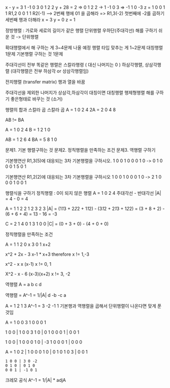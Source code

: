 x - y      = 3      1 -1 0 3        0  1 2 2
    y + 28 = 2 =>   0  1 2 2   ->   1 -1 0 3 =>     -1 1 0 -3
        z  = 1      0  0 1 1  R1,2  0  0 1 1 R2(-1) --> 2번째 행에 01 을 곱해라 => R1,3(-2) 첫번째에 -2를 곱하기 세번째 행과 더해라
x = 3
y = 0
z = 1

정방행렬 : 가로와 세로의 길이가 같은 행렬
단위행렬 우하단(주대각선)
해를 구하기 쉬운 것 -> 단위행렬

확대행렬에서 해 구하는 게 3~4문제 나올 예정
행렬 타입 맞추는 게 1~2문제
대칭행렬 1문제
기본행렬 구하는 것 1문제

주대각선이 전부 똑같은 행렬은 스칼라행령 ( 대신 나머지는 0 )
하삼각행렬, 상삼각행렬 (대각행렬은 전부 하삼각 or 상삼각행렬임)

전치행렬 (transfer matrix)
행과 열을 바꿈

주대각선을 제외한 나머지가 상삼각,하삼각이 대칭이면 대칭행렬
행제형행렬 해를 구하기 좋은형태로 바꾸는 것 (소거)

행렬의 합과  스칼라 곱
스칼라 곱
A = 1 0
    2 4
2A = 2 0
     4 8

AB != BA

A = 1 0
    2 4
B = 1 2
    1 0

AB = 1 2
     6 4
BA = 5 8
     1 0

문제1. 기본 행렬구하는 것
문제2. 정칙행렬을 만족하는 조건
문제3. 역행렬 구하기

기본행연산 R1,3(5)에 대응되는 3차 기본행렬을 구하시오.
1 0 0    1 0 0
0 1 0 -> 0 1 0 
0 0 1    5 0 1

기본행연산 R1,2(2)에 대응되는 3차 기본행렬을 구하시오
1 0 0    1 0 0
0 1 0 -> 2 1 0
0 0 1    0 0 1

행렬식을 구하기
정칙행렬 : 0이 되지 않은 행렬
A = 1 0
    2 4
주대각선 - 반대각선
|A| = 4 - 0 = 4

A = 1 1 2
    2 1 2
    3 2 3
|A| = (1*1*3 + 2*2*2 + 1*1*2) - (3*1*2 + 2*1*3 + 1*2*2)
    = (3 + 8 + 2) - (6 + 6 + 4)
    = 13 - 16
    = -3

C = 2 1 4
    0 1 3
    1 0 0
|C| = (0 + 3 + 0) - (4 + 0 + 0)

정칙행렬을 만족하는 조건

A = 1 1 2
    0 x 3
    0 1 x+2

x^2 + 2x - 3
x-1 * x+3
therefore x != 1,-3

x^2 - x
x (x-1)
x != 0, 1

X^2 - x - 6
(x-3)(x+2)
x != 3, -2

역행렬
A = a b
    c d

역행렬 = A^-1
= 1/|A|
    d -b
    -c a

A = 1 2
    1 3
A^-1 = 3 -2
       -1 1
기본행과 역행렬을 곱해서 단위행렬이 나온다면 맞게 푼 것임

A = 1 0 0
    3 1 0
    0 0 1

1 0 0 | 1 0 0
3 1 0 | 0 1 0
0 0 1 | 0 0 1

1 0 0 | 1 0 0
0 1 0 | -3 1 0
0 0 1 | 0 0 0


A = 1 0 2 | 1 0 0
    0 1 0 | 0 1 0
    1 0 3 | 0 0 1

    1 0 0 | 3 0 -2
    0 1 0 | 0 1 0
    0 0 1 | -1 0 1

크레모 공식
A^-1 = 1/|A| * adjA

